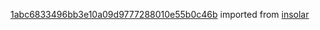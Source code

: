 [1abc6833496bb3e10a09d9777288010e55b0c46b](https://github.com/insolar/insolar/commit/1abc6833496bb3e10a09d9777288010e55b0c46b) imported from [insolar](https://github.com/insolar/insolar)
